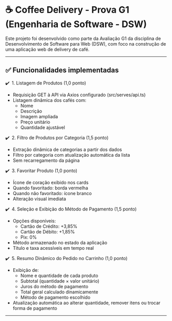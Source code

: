 # ☕ Coffee Delivery - Prova G1 (Engenharia de Software - DSW)

Este projeto foi desenvolvido como parte da Avaliação G1 da disciplina de Desenvolvimento de Software para Web (DSW), com foco na construção de uma aplicação web de delivery de café.

---

## ✅ Funcionalidades implementadas

✔️ 1. Listagem de Produtos (1,0 ponto)

- Requisição GET à API via Axios configurado (src/serves/api.ts)
- Listagem dinâmica dos cafés com:
  - Nome
  - Descrição
  - Imagem ampliada
  - Preço unitário
  - Quantidade ajustável

✔️ 2. Filtro de Produtos por Categoria (1,5 ponto)

- Extração dinâmica de categorias a partir dos dados
- Filtro por categoria com atualização automática da lista
- Sem recarregamento da página

✔️ 3. Favoritar Produto (1,0 ponto)

- Ícone de coração exibido nos cards
- Quando favoritado: borda vermelha
- Quando não favoritado: ícone branco
- Alteração visual imediata

✔️ 4. Seleção e Exibição do Método de Pagamento (1,5 ponto)

- Opções disponíveis:
  - Cartão de Crédito: +3,85%
  - Cartão de Débito: +1,85%
  - Pix: 0%
- Método armazenado no estado da aplicação
- Título e taxa acessíveis em tempo real

✔️ 5. Resumo Dinâmico do Pedido no Carrinho (1,0 ponto)

- Exibição de:
  - Nome e quantidade de cada produto
  - Subtotal (quantidade × valor unitário)
  - Juros do método de pagamento
  - Total geral calculado dinamicamente
  - Método de pagamento escolhido
- Atualização automática ao alterar quantidade, remover itens ou trocar forma de pagamento

---
